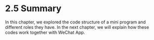 # 2.5 Summary

In this chapter, we explored the code structure of a mini program and different roles they have. In the next chapter, we will explain how these codes work together with WeChat App.